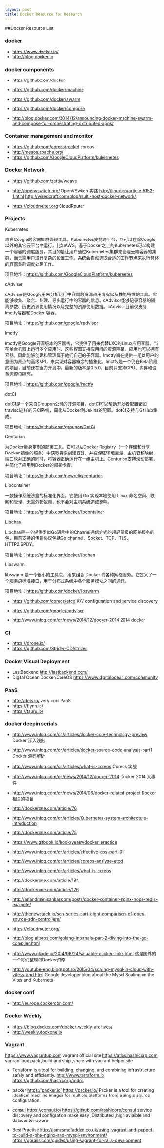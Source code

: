 ```yaml
---
layout: post
title: Docker Resource for Research 
---
```


##Docker Resource List

### docker 
- <https://www.docker.io/>
- <http://blog.docker.io>

### docker components
- <https://github.com/docker>
- <https://github.com/docker/machine>
- <https://github.com/docker/swarm>
- <https://github.com/docker/compose>

- <http://blog.docker.com/2014/12/announcing-docker-machine-swarm-and-compose-for-orchestrating-distributed-apps/>

### Container management and monitor
- <https://github.com/coreos/rocket> coreos
- <http://mesos.apache.org/>
- <https://github.com/GoogleCloudPlatform/kubernetes>

### Docker Network
- <https://github.com/zettio/weave>
- <http://openvswitch.org/> OpenVSwitch  实践 <http://linux.cn/article-5152-1.html> <http://wiredcraft.com/blog/multi-host-docker-network/>

- <https://cloudrouter.org> CloudRputer  

### Projects

Kubernetes 

来自Google的容器集群管理工具。Kubernetes支持跨平台，它可以在除Google以外的其它云平台中运行，比如AWS。基于Docker之上的Kubernetes可以构建一个容器的调度服务，其目的是让用户通过Kubernetes集群来管理云端容器的集群，而无需用户进行复杂的设置工作。系统会自动选取合适的工作节点来执行具体的容器集群调度处理工作。

项目地址：<https://github.com/GoogleCloudPlatform/kubernetes>

cAdvisor 

cAdvisor是Google用来分析运行中容器的资源占用情况以及性能特性的工具。它能够收集、聚合、处理、导出运行中的容器的信息。cAdvisor能够记录容器的隔离参数、历史资源使用情况以及完整的资源使用数据。cAdvisor目前仅支持lmctfy容器和Docker 容器。

项目地址：<https://github.com/google/cadvisor>

lmctfy 

lmctfy是Google开源版本的容器栈，它提供了用来代替LXC的Linux应用容器。当在单台机器上运行多个应用时，这些容器支持应用间的资源隔离。应用也可以拥有容器，因此能够创建和管理属于他们自己的子容器。lmctfy旨在提供一组以用户的意图为原点的高级API，来实现对容器概念的抽象化。lmctfy是一个仍在Beta阶段的项目，目前还在全力开发中。最新的版本是0.5.0，目前只支持CPU、内存和设备资源的隔离。

项目地址：<https://github.com/google/lmctfy>

dotCI 

dotCI是一个来自Groupon公司的开源项目，dotCI可以帮助开发者配置诸如travisci这样的云CI系统，简化从Docker到Jekins的配置。dotCI支持与GitHub集成。

项目地址：<https://github.com/groupon/DotCi>

Centurion 

为Docker量身定制的部署工具。它可以从Docker Registry（一个存储和分享 Docker 镜像的服务）中获取镜像创建容器，并在保证环境变量、主机容积映射、端口映射正确的同时，将容器正确运行在一组主机上。Centurion支持滚动部署，并简化了应用到Docker的部署步骤。

项目地址：<https://github.com/newrelic/centurion>

Libcontainer 

一款操作系统沙盒的标准化界面。它使用 Go 实现本地使用 Linux 命名空间、联网和管理，无需外部依赖，也不会对主机系统造成影响。

项目地址：<https://github.com/docker/libcontainer>

Libchan 

Libchan是一个提供类似Go语言中的Channel通信方式的超轻量级的网络服务的包，目前支持的传输协议包括Go channel、Socket、TCP、TLS、HTTP2/SPDY。

项目地址：<https://github.com/docker/libchan>

Libswarm 

libswarm 是一个很小的工具包，用来组合 Docker 的各种网络服务。它定义了一个服务的标准接口，用于分布式系统中各个服务模块之间的通讯。

项目地址：<https://github.com/docker/libswarm>

- <https://github.com/coreos/etcd> K/V configuration and service discovery
- <https://github.com/google/cadvisor>


- <http://www.infoq.com/cn/news/2014/12/docker-2014>  2014 docker 

###  CI

- <https://drone.io/>
- <https://github.com/Strider-CD/strider>

### Docker Visual Deployment
- LastBackend <http://lastbackend.com/>
- Digital Ocean Docker/CoreOS <https://www.digitalocean.com/community>

### PaaS
- <http://deis.io/> very cool PaaS
- <https://flynn.io/>
- <https://tsuru.io/>

### docker deepin serials
- <http://www.infoq.com/cn/articles/docker-core-technology-preview> Docker 深入浅出
- <http://www.infoq.com/cn/articles/docker-source-code-analysis-part1> Docker 源码解析
- <http://www.infoq.com/cn/articles/what-is-coreos> Coreos 实战
- <http://www.infoq.com/cn/news/2014/12/docker-2014> Docker 2014 大事件
- <http://www.infoq.com/cn/news/2014/06/docker-related-project> Docker 相关的项目
- <http://dockerone.com/article/76> 
- <http://www.infoq.com/cn/articles/Kubernetes-system-architecture-introduction>
- <http://dockerone.com/article/75>
- <https://www.gitbook.io/book/yeasy/docker_practice>
- <http://www.infoq.com/cn/articles/effective-ops-part-01>
- <http://www.infoq.com/cn/articles/coreos-analyse-etcd>
- <http://www.infoq.com/cn/articles/what-is-coreos>
- <http://dockerone.com/article/184>
- <http://dockerone.com/article/126>

- <http://anandmanisankar.com/posts/docker-container-nginx-node-redis-example/>
- <http://thenewstack.io/sdn-series-part-eight-comparison-of-open-source-sdn-controllers/>
- <https://cloudrouter.org/> 
- <http://blog.altoros.com/golang-internals-part-2-diving-into-the-go-compiler.html>

- <http://www.nkode.io/2014/08/24/valuable-docker-links.html>  这是国外的一个哥们整理的Docker资源
- <http://youtube-eng.blogspot.ro/2015/04/scaling-mysql-in-cloud-with-vitess-and.html> Google developer blog about the Mysql Scaling on the Vites and Kubernets

### docker conf

- <http://europe.dockercon.com/>

### Docker Weekly 

- <https://blog.docker.com/docker-weekly-archives/>
- <http://weekly.dockone.io>


### Vagrant 

<https://www.vagrantup.com> vagrant official site 
<https://atlas.hashicorp.com> vagrant box pack ,build and ship ,share with vagrant helper site 

- Terraform 
is a tool for building, changing, and combining infrastructure safely and efficiently.
<http://www.terraform.io>
<https://github.com/hashicorp/mdns>

- packer
<https://packer.io/> <https://packer.io/>
Packer is a tool for creating identical machine images for multiple platforms from a single source configuration.

- consul 
<https://consul.io/>
<https://github.com/hashicorp/consul>
service discovery  and configration make easy ,Distributed ,high aviaible  and datacenter-aware

- Best Practise
 <http://jamesmcfadden.co.uk/using-vagrant-and-puppet-to-build-a-php-nginx-and-mysql-environment/>
 <https://gorails.com/guides/using-vagrant-for-rails-development>


